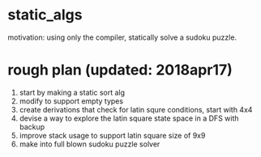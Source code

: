 # static_algs
motivation: using only the compiler, statically solve a sudoku puzzle.

# rough plan (updated: 2018apr17)
1. start by making a static sort alg
2. modify to support empty types
3. create derivations that check for latin squre conditions, start with 4x4
4. devise a way to explore the latin square state space in a DFS with backup
5. improve stack usage to support latin square size of 9x9
6. make into full blown sudoku puzzle solver
